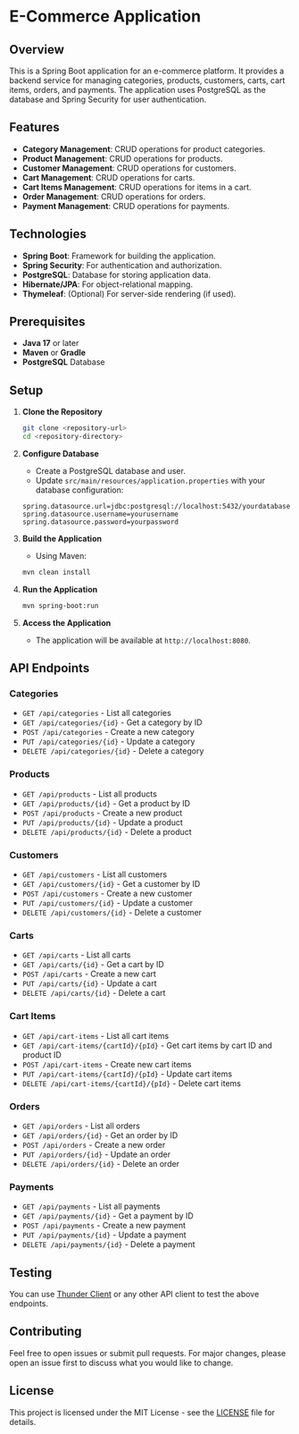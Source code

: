 # E-Commerce Application

## Overview

This is a Spring Boot application for an e-commerce platform. It provides a backend service for managing categories, products, customers, carts, cart items, orders, and payments. The application uses PostgreSQL as the database and Spring Security for user authentication.

## Features

- **Category Management**: CRUD operations for product categories.
- **Product Management**: CRUD operations for products.
- **Customer Management**: CRUD operations for customers.
- **Cart Management**: CRUD operations for carts.
- **Cart Items Management**: CRUD operations for items in a cart.
- **Order Management**: CRUD operations for orders.
- **Payment Management**: CRUD operations for payments.

## Technologies

- **Spring Boot**: Framework for building the application.
- **Spring Security**: For authentication and authorization.
- **PostgreSQL**: Database for storing application data.
- **Hibernate/JPA**: For object-relational mapping.
- **Thymeleaf**: (Optional) For server-side rendering (if used).

## Prerequisites

- **Java 17** or later
- **Maven** or **Gradle**
- **PostgreSQL** Database

## Setup

1. **Clone the Repository**
    ```bash
    git clone <repository-url>
    cd <repository-directory>
    ```

2. **Configure Database**
    - Create a PostgreSQL database and user.
    - Update `src/main/resources/application.properties` with your database configuration:
    ```properties
    spring.datasource.url=jdbc:postgresql://localhost:5432/yourdatabase
    spring.datasource.username=yourusername
    spring.datasource.password=yourpassword
    ```

3. **Build the Application**
    - Using Maven:
    ```bash
    mvn clean install
    ```

4. **Run the Application**
    ```bash
    mvn spring-boot:run
    ```

5. **Access the Application**
    - The application will be available at `http://localhost:8080`.

## API Endpoints

### **Categories**
- `GET /api/categories` - List all categories
- `GET /api/categories/{id}` - Get a category by ID
- `POST /api/categories` - Create a new category
- `PUT /api/categories/{id}` - Update a category
- `DELETE /api/categories/{id}` - Delete a category

### **Products**
- `GET /api/products` - List all products
- `GET /api/products/{id}` - Get a product by ID
- `POST /api/products` - Create a new product
- `PUT /api/products/{id}` - Update a product
- `DELETE /api/products/{id}` - Delete a product

### **Customers**
- `GET /api/customers` - List all customers
- `GET /api/customers/{id}` - Get a customer by ID
- `POST /api/customers` - Create a new customer
- `PUT /api/customers/{id}` - Update a customer
- `DELETE /api/customers/{id}` - Delete a customer

### **Carts**
- `GET /api/carts` - List all carts
- `GET /api/carts/{id}` - Get a cart by ID
- `POST /api/carts` - Create a new cart
- `PUT /api/carts/{id}` - Update a cart
- `DELETE /api/carts/{id}` - Delete a cart

### **Cart Items**
- `GET /api/cart-items` - List all cart items
- `GET /api/cart-items/{cartId}/{pId}` - Get cart items by cart ID and product ID
- `POST /api/cart-items` - Create new cart items
- `PUT /api/cart-items/{cartId}/{pId}` - Update cart items
- `DELETE /api/cart-items/{cartId}/{pId}` - Delete cart items

### **Orders**
- `GET /api/orders` - List all orders
- `GET /api/orders/{id}` - Get an order by ID
- `POST /api/orders` - Create a new order
- `PUT /api/orders/{id}` - Update an order
- `DELETE /api/orders/{id}` - Delete an order

### **Payments**
- `GET /api/payments` - List all payments
- `GET /api/payments/{id}` - Get a payment by ID
- `POST /api/payments` - Create a new payment
- `PUT /api/payments/{id}` - Update a payment
- `DELETE /api/payments/{id}` - Delete a payment

## Testing

You can use [Thunder Client](https://www.thunderclient.com/) or any other API client to test the above endpoints.

## Contributing

Feel free to open issues or submit pull requests. For major changes, please open an issue first to discuss what you would like to change.

## License

This project is licensed under the MIT License - see the [LICENSE](LICENSE) file for details.

